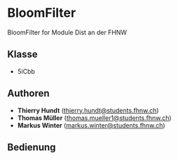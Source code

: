 # BloomFilter
BloomFilter for Module Dist an der FHNW

## Klasse
- 5iCbb

## Authoren
- **Thierry Hundt** (thierry.hundt@students.fhnw.ch)
- **Thomas Müller** (thomas.mueller1@students.fhnw.ch)
- **Markus Winter** (markus.winter@students.fhnw.ch)

## Bedienung